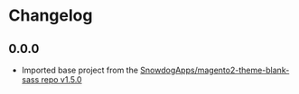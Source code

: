Changelog
==================

0.0.0
----------------
- Imported base project from the [SnowdogApps/magento2-theme-blank-sass repo v1.5.0](https://github.com/SnowdogApps/magento2-theme-blank-sass/releases/tag/1.5.0)
